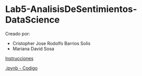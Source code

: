 # Lab5-AnalisisDeSentimientos-DataScience

Creado por:

- Cristopher Jose Rodolfo Barrios Solis
- Mariana David Sosa


[Instrucciones](./instrucciones/Laboratorio5.pdf)

[.ipynb - Codigo](./AnalisisDeSentimientos.ipynb)
